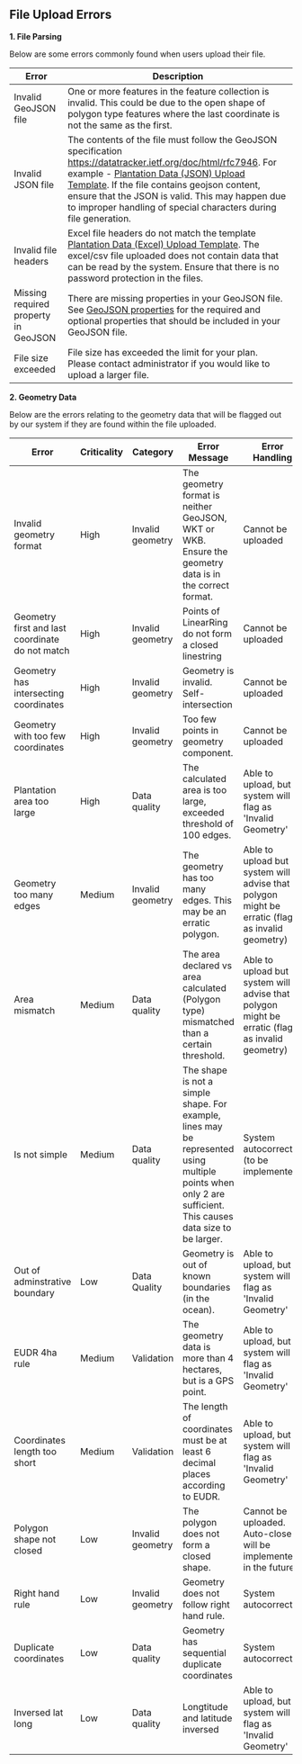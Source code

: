 ## File Upload Errors

**1. File Parsing**

Below are some errors commonly found when users upload their file. 

| Error | Description |
| ----------- | ----------- |
| Invalid GeoJSON file | One or more features in the feature collection is invalid. This could be due to the open shape of polygon type features where the last coordinate is not the same as the first. |
| Invalid JSON file | The contents of the file must follow the GeoJSON specification https://datatracker.ietf.org/doc/html/rfc7946. For example - [Plantation Data (JSON) Upload Template](https://assets.agridence.com/docs-assets/traceability/sample-geojson.json). If the file contains geojson content, ensure that the JSON is valid. This may happen due to improper handling of special characters during file generation. 
| Invalid file headers | Excel file headers do not match the template [Plantation Data (Excel) Upload Template](https://storage.googleapis.com/agd-public-assets/agd-traceability/crd/samples/Plantation%20Data%20Upload%20Template.xlsx). The excel/csv file uploaded does not contain data that can be read by the system. Ensure that there is no password protection in the files.  
| Missing required property in GeoJSON | There are missing properties in your GeoJSON file. See [GeoJSON properties](https://agridence.github.io/public-docs/traceability/file_uploads) for the required and optional properties that should be included in your GeoJSON file. 
| File size exceeded | File size has exceeded the limit for your plan. Please contact administrator if you would like to upload a larger file.  

**2. Geometry Data**

Below are the errors relating to the geometry data that will be flagged out by our system if they are found within the file uploaded. 

| Error | Criticality | Category | Error Message | Error Handling | 
| ----------- | ----------- | ----------- | ----------- | ----------- |
| Invalid geometry format | High | Invalid geometry | The geometry format is neither GeoJSON, WKT or WKB. Ensure the geometry data is in the correct format. | Cannot be uploaded 
| Geometry first and last coordinate do not match | High | Invalid geometry | Points of LinearRing do not form a closed linestring | Cannot be uploaded
| Geometry has intersecting coordinates | High | Invalid geometry | Geometry is invalid. Self-intersection | Cannot be uploaded 
| Geometry with too few coordinates | High | Invalid geometry | Too few points in geometry component. | Cannot be uploaded
|Plantation area too large | High | Data quality | The calculated area is too large, exceeded threshold of 100 edges. | Able to upload, but system will flag as 'Invalid Geometry'
| Geometry too many edges |  Medium | Invalid geometry | The geometry has too many edges. This may be an erratic polygon. | Able to upload but system will advise that polygon might be erratic (flag as invalid geometry)				
| Area mismatch | Medium | Data quality | The area declared vs area calculated (Polygon type) mismatched than a certain threshold. | Able to upload but system will advise that polygon might be erratic (flag as invalid geometry)		
| Is not simple | Medium | Data quality | The shape is not a simple shape. For example, lines may be represented using multiple points when only 2 are sufficient. This causes data size to be larger. | System autocorrects (to be implemented) |
| Out of adminstrative boundary | Low | Data Quality | Geometry is out of known boundaries (in the ocean). | Able to upload, but system will flag as 'Invalid Geometry'
|EUDR 4ha rule |  Medium | Validation | The geometry data is more than 4 hectares, but is a GPS point. | Able to upload, but system will flag as 'Invalid Geometry'
|Coordinates length too short | Medium | Validation | The length of coordinates must be at least 6 decimal places according to EUDR.| Able to upload, but system will flag as 'Invalid Geometry'
| Polygon shape not closed | Low | Invalid geometry | The polygon does not form a closed shape. | Cannot be uploaded. Auto-close will be implemented in the future 
| Right hand rule | Low | Invalid geometry | Geometry does not follow right hand rule.| System autocorrects
| Duplicate coordinates | Low | Data quality | Geometry has sequential duplicate coordinates | System autocorrects
| Inversed lat long | Low | Data quality |  Longtitude and latitude inversed | Able to upload, but system will flag as 'Invalid Geometry'
	
	
	
